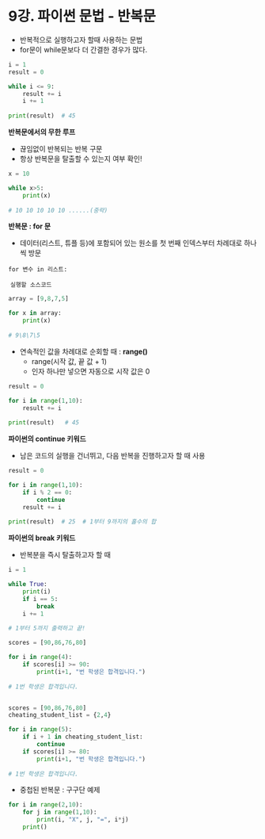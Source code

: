 # 9강. 파이썬 문법 - 반복문



- 반복적으로 실행하고자 할때 사용하는 문법
- for문이 while문보다 더 간결한 경우가 많다.

```python
i = 1
result = 0

while i <= 9:
    result += i
    i += 1
    
print(result)  # 45
```



**반복문에서의 무한 루프**

- 끊임없이 반복되는 반복 구문
- 항상 반복문을 탈출할 수 있는지 여부 확인!

```python
x = 10

while x>5:
    print(x)
    
# 10 10 10 10 10 ......(중략)
```



**반복문 : for 문**

* 데이터(리스트, 튜플 등)에 포함되어 있는 원소를 첫 번째 인덱스부터 차례대로 하나씩 방문

```for 변수 in 리스트:```

​		```실행할 소스코드```

```python
array = [9,8,7,5]

for x in array:
    print(x)
    
# 9\8\7\5
```

* 연속적인 값을 차례대로 순회할 때 : **range()**
  * range(시작 값, 끝 값 + 1)
  * 인자 하나만 넣으면 자동으로 시작 값은 0

```python
result = 0

for i in range(1,10):
    result += i
    
print(result)   # 45
```



**파이썬의 continue 키워드**

* 남은 코드의 실행을 건너뛰고, 다음 반복을 진행하고자 할 때 사용

```python
result = 0

for i in range(1,10):
    if i % 2 == 0:
        continue
    result += i
    
print(result)  # 25  # 1부터 9까지의 홀수의 합
```



**파이썬의 break 키워드**

* 반복분을 즉시 탈출하고자 할 때

```python
i = 1

while True:
    print(i)
    if i == 5:
        break
    i += 1
    
# 1부터 5까지 출력하고 끝!
```



```python
scores = [90,86,76,80]

for i in range(4):
    if scores[i] >= 90:
        print(i+1, "번 학생은 합격입니다.")
        
# 1번 학생은 합격입니다.


scores = [90,86,76,80]
cheating_student_list = {2,4}

for i in range(5):
    if i + 1 in cheating_student_list:
        continue
    if scores[i] >= 80:
        print(i+1, "번 학생은 합격입니다.")
        
# 1번 학생은 합격입니다.
```



* 중첩된 반복문 : 구구단 예제

```python
for i in range(2,10):
    for j in range(1,10):
        print(i, "X", j, "=", i*j)
    print()
```

